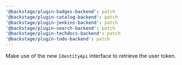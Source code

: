 ```yaml
---
'@backstage/plugin-badges-backend': patch
'@backstage/plugin-catalog-backend': patch
'@backstage/plugin-jenkins-backend': patch
'@backstage/plugin-search-backend': patch
'@backstage/plugin-techdocs-backend': patch
'@backstage/plugin-todo-backend': patch
---
```


Make use of the new `IdentityApi` interface to retrieve the user token.
